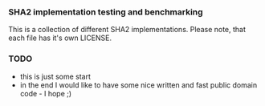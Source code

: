 
### SHA2 implementation testing and benchmarking ###

This is a collection of different SHA2 implementations.
Please note, that each file has it's own LICENSE.


### TODO ###

- this is just some start
- in the end I would like to have some nice written and fast public domain code - I hope ;)
